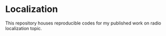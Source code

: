 # Localization
This repository houses reproducible codes for my published work on radio localization topic.
